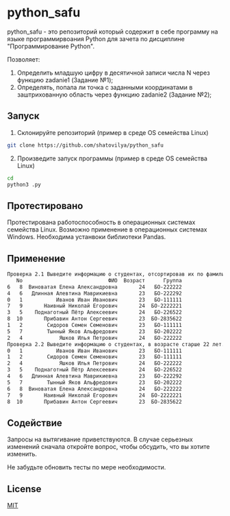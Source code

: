 # python_safu

python_safu - это репозиторий который содержит в себе программу на языке программирвоания Python для зачета по дисциплине "Программирование Python".

Позволяет:

1. Определить младшую цифру в десятичной записи числа N через функцию zadanie1 (Задание №1);
2. Определять, попала ли точка с заданными координатами в заштрихованную область через функцию zadanie2 (Задание №2);

## Запуск

1. Склонируйте репозиторий (пример в среде OS семейства Linux)

```bash
git clone https://github.com/shatovilya/python_safu
```

2. Произведите запуск программы (пример в среде OS семейства Linux)

```bash
cd 
python3 .py
```

## Протестировано

Протестирована работоспособность в операционных системах семейства Linux.
Возможно применение в операционных системах Windows.
Необходима устанвоки библиотеки Pandas.

## Применение

```bash
Проверка 2.1 Выведите информацию о студентах, отсортировав их по фамилии:
   No                            ФИО  Возраст      Группа
6   8  Виноватая Елена Александровна       24   БО-222222
4   6   Длинная Алевтина Маврикиевна       23   БО-222292
0   1           Иванов Иван Иванович       23   БО-111111
7   9       Наивный Николай Егорович       24  БО-2222221
3   5    Поднаготный Пётр Алексеевич       24   БО-226522
8  10       Прибавин Антон Сергеевич       23  БО-2835622
1   2        Сидоров Семен Семенович       23   БО-111111
5   7        Тынный Яков Альфредович       23   БО-202222
2   4            Яшков Илья Петрович       24   БО-222222
Проверка 2.2 Выведите информацию о студентах, в возрасте старше 22 лет.:
0   1           Иванов Иван Иванович       23   БО-111111
1   2        Сидоров Семен Семенович       23   БО-111111
2   4            Яшков Илья Петрович       24   БО-222222
3   5    Поднаготный Пётр Алексеевич       24   БО-226522
4   6   Длинная Алевтина Маврикиевна       23   БО-222292
5   7        Тынный Яков Альфредович       23   БО-202222
6   8  Виноватая Елена Александровна       24   БО-222222
7   9       Наивный Николай Егорович       24  БО-2222221
8  10       Прибавин Антон Сергеевич       23  БО-2835622
```

## Содействие
Запросы на вытягивание приветствуются. В случае серьезных изменений сначала откройте вопрос, чтобы обсудить, что вы хотите изменить.

Не забудьте обновить тесты по мере необходимости.

## License
[MIT](https://choosealicense.com/licenses/mit/)